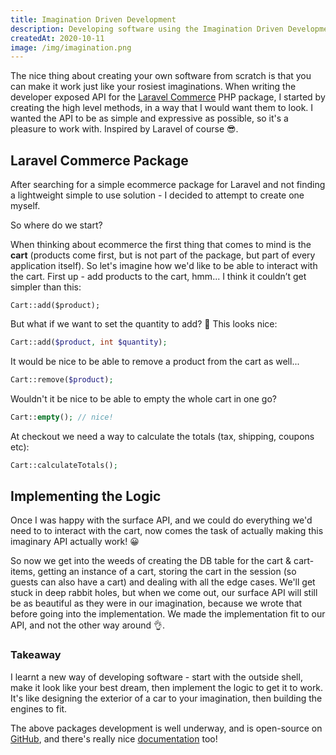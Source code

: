 ```yaml
---
title: Imagination Driven Development
description: Developing software using the Imagination Driven Development principle
createdAt: 2020-10-11
image: /img/imagination.png
---
```


The nice thing about creating your own software from scratch is that you can make it work just like your rosiest imaginations. When writing the developer exposed API for the [Laravel Commerce](https://laravel-commerce.yiddishe-kop.com/) PHP package, I started by creating the high level methods, in a way that I would want them to look. I wanted the API to be as simple and expressive as possible, so it's a pleasure to work with. Inspired by Laravel of course 😎.

## Laravel Commerce Package

After searching for a simple ecommerce package for Laravel and not finding a lightweight simple to use solution - I decided to attempt to create one myself.

So where do we start?

When thinking about ecommerce the first thing that comes to mind is the **cart** (products come first, but is not part of the package, but part of every application itself). So let's imagine how we'd like to be able to interact with the cart. First up - add products to the cart, hmm... I think it couldn’t get simpler than this:

```php[cart.php]
Cart::add($product);
```

But what if we want to set the quantity to add? 🤔 This looks nice:

```php
Cart::add($product, int $quantity);
```

It would be nice to be able to remove a product from the cart as well...

```php
Cart::remove($product);
```

Wouldn't it be nice to be able to empty the whole cart in one go?

```php
Cart::empty(); // nice!
```

At checkout we need a way to calculate the totals (tax, shipping, coupons etc):

```php
Cart::calculateTotals();
```

## Implementing the Logic

Once I was happy with the surface API, and we could do everything we'd need to to interact with the cart, now comes the task of actually making this imaginary API actually work! 😀

So now we get into the weeds of creating the DB table for the cart & cart-items, getting an instance of a cart, storing the cart in the session (so guests can also have a cart) and dealing with all the edge cases. We'll get stuck in deep rabbit holes, but when we come out, our surface API will still be as beautiful as they were in our imagination, because we wrote that before going into the implementation. We made the implementation fit to our API, and not the other way around 👌.

### Takeaway

I learnt a new way of developing software - start with the outside shell, make it look like your best dream, then implement the logic to get it to work. It's like designing the exterior of a car to your imagination, then building the engines to fit.

The above packages development is well underway, and is open-source on [GitHub](https://github.com/Yiddishe-Kop/laravel-commerce), and there's really nice [documentation](https://laravel-commerce.yiddishe-kop.com/) too!
